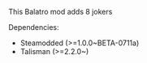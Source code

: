 This Balatro mod adds 8 jokers

Dependencies:
* Steamodded (>=1.0.0~BETA-0711a)
* Talisman (>=2.2.0~)